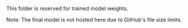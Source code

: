 This folder is reserved for trained model weights.

Note: The final model is not hosted here due to GitHub's file size limits.
